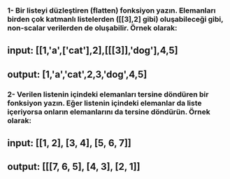 ### 1- Bir listeyi düzleştiren (flatten) fonksiyon yazın. Elemanları birden çok katmanlı listelerden ([[3],2] gibi) oluşabileceği gibi, non-scalar verilerden de oluşabilir. Örnek olarak:

## input: [[1,'a',['cat'],2],[[[3]],'dog'],4,5]

## output: [1,'a','cat',2,3,'dog',4,5]

### 2- Verilen listenin içindeki elemanları tersine döndüren bir fonksiyon yazın. Eğer listenin içindeki elemanlar da liste içeriyorsa onların elemanlarını da tersine döndürün. Örnek olarak:

## input: [[1, 2], [3, 4], [5, 6, 7]]

## output: [[[7, 6, 5], [4, 3], [2, 1]]
